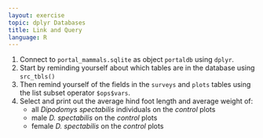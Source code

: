 ```yaml
---
layout: exercise
topic: dplyr Databases
title: Link and Query
language: R
---
```


1. Connect to `portal_mammals.sqlite` as object `portaldb` using `dplyr`.
2. Start by reminding yourself about which tables are in the database using
   `src_tbls()`
3. Then remind yourself of the fields in the `surveys` and `plots` tables using
   the list subset operator `$ops$vars`.
4. Select and print out the average hind foot length and average weight of:
    - all *Dipodomys spectabilis* individuals on the *control* plots
    - male *D. spectabilis* on the *control* plots
    - female *D. spectabilis* on the *control* plots
